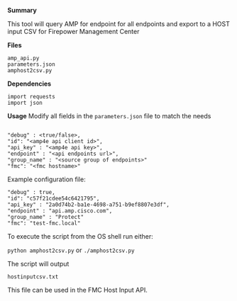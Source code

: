 **Summary**

This tool will query AMP for endpoint for all endpoints and export to a HOST input CSV for Firepower Management Center

**Files**
```
amp_api.py
parameters.json
amphost2csv.py
```

**Dependencies**
```
import requests
import json
```

**Usage**
Modify all fields in the `parameters.json` file to match the needs  
```

"debug" : <true/false>,
"id": "<amp4e api client id>",
"api_key" : "<amp4e api key>",
"endpoint" : "<api endpoints url>",
"group_name" : "<source group of endpoints>"
"fmc": "<fmc hostname>"

```

Example configuration file:

```
"debug" : true,
"id": "c57f21cdee54c6421795",
"api_key" : "2a0d74b2-ba1e-4698-a751-b9ef8807e3df",
"endpoint" : "api.amp.cisco.com",
"group_name" : "Protect"
"fmc": "test-fmc.local"
```

To execute the script from the OS shell run either:

`python amphost2csv.py`
or
`./amphost2csv.py`

The script will output

`hostinputcsv.txt`

This file can be used in the FMC Host Input API.
